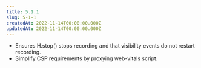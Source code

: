 ```yaml
---
title: 5.1.1
slug: 5-1-1
createdAt: 2022-11-14T00:00:00.000Z
updatedAt: 2022-11-14T00:00:00.000Z
---
```


-   Ensures H.stop() stops recording and that visibility events do not restart recording.
-   Simplify CSP requirements by proxying web-vitals script.
